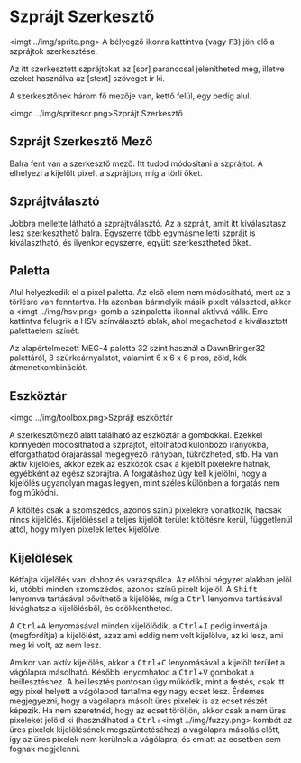 Szprájt Szerkesztő
==================

<imgt ../img/sprite.png> A bélyegző ikonra kattintva (vagy <kbd>F3</kbd>) jön elő a szprájtok szerkesztése.

Az itt szerkesztett szprájtokat az [spr] paranccsal jelenítheted meg, illetve ezeket használva az [stext] szöveget ír ki.

A szerkesztőnek három fő mezője van, kettő felül, egy pedig alul.

<imgc ../img/spritescr.png><fig>Szprájt Szerkesztő</fig>

<h2 spr_edit>Szprájt Szerkesztő Mező</h2>

Balra fent van a szerkesztő mező. Itt tudod módosítani a szprájtot. A <mbl> elhelyezi a kijelölt pixelt a szprájton, míg
a <mbr> törli őket.

<h2 spr_sprs>Szprájtválasztó</h2>

Jobbra mellette látható a szprájtválasztó. Az a szprájt, amit itt kiválasztasz lesz szerkeszthető balra. Egyszerre több
egymásmelletti szprájt is kiválasztható, és ilyenkor egyszerre, együtt szerkesztheted őket.

<h2 spr_pal>Paletta</h2>

Alul helyezkedik el a pixel paletta. Az első elem nem módosítható, mert az a törlésre van fenntartva. Ha azonban bármelyik másik
pixelt választod, akkor a <imgt ../img/hsv.png> gomb a színpaletta ikonnal aktívvá válik. Erre kattintva felugrik a HSV
színválasztó ablak, ahol megadhatod a kiválasztott palettaelem színét.

Az alapértelmezett MEG-4 paletta 32 színt használ a DawnBringer32 palettáról, 8 szürkeárnyalatot, valamint 6 x 6 x 6 piros,
zöld, kék átmenetkombinációt.

<h2 spr_tools>Eszköztár</h2>

<imgc ../img/toolbox.png><fig>Szprájt eszköztár</fig>

A szerkesztőmező alatt található az eszköztár a gombokkal. Ezekkel könnyedén módosíthatod a szprájtot, eltolhatod különböző
irányokba, elforgathatod órajárással megegyező irányban, tükrözheted, stb. Ha van aktív kijelölés, akkor ezek az eszközök csak
a kijelölt pixelekre hatnak, egyébként az egész szprájtra. A forgatáshoz úgy kell kijelölni, hogy a kijelölés ugyanolyan magas
legyen, mint széles különben a forgatás nem fog működni.

A kitöltés csak a szomszédos, azonos színű pixelekre vonatkozik, hacsak nincs kijelölés. Kijelöléssel a teljes kijelölt terület
kitöltésre kerül, függetlenül attól, hogy milyen pixelek lettek kijelölve.

<h2 spr_sel>Kijelölések</h2>

Kétfajta kijelölés van: doboz és varázspálca. Az előbbi négyzet alakban jelöl ki, utóbbi minden szomszédos, azonos színű pixelt
kijelöl. A <kbd>Shift</kbd> lenyomva tartásával bővíthető a kijelölés, míg a <kbd>Ctrl</kbd> lenyomva tartásával kivághatsz a
kijelölésből, és csökkentheted.

A <kbd>Ctrl</kbd>+<kbd>A</kbd> lenyomásával minden kijelölődik, a <kbd>Ctrl</kbd>+<kbd>I</kbd> pedig invertálja (megfordítja)
a kijelölést, azaz ami eddig nem volt kijelölve, az ki lesz, ami meg ki volt, az nem lesz.

Amikor van aktív kijelölés, akkor a <kbd>Ctrl</kbd>+<kbd>C</kbd> lenyomásával a kijelölt terület a vágólapra másolható. Később
lenyomhatod a <kbd>Ctrl</kbd>+<kbd>V</kbd> gombokat a beillesztéshez. A beillesztés pontosan úgy működik, mint a festés, csak
itt egy pixel helyett a vágólapod tartalma egy nagy ecset lesz. Érdemes megjegyezni, hogy a vágólapra másolt üres pixelek is az
ecset részét képezik. Ha nem szeretnéd, hogy az ecset töröljön, akkor csak a nem üres pixeleket jelöld ki (használhatod a
<kbd>Ctrl</kbd>+<imgt ../img/fuzzy.png> kombót az üres pixelek kijelölésének megszüntetéséhez) a vágólapra másolás előtt, így az
üres pixelek nem kerülnek a vágólapra, és emiatt az ecsetben sem fognak megjelenni.
